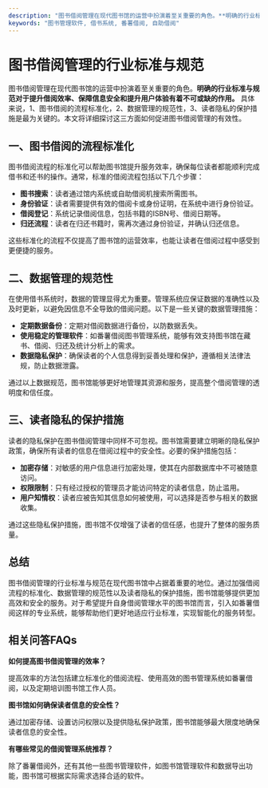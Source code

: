 ```yaml
---
description: "图书借阅管理在现代图书馆的运营中扮演着至关重要的角色。**明确的行业标准与规范对于提升借阅效率、保障信息安全和提升用户体验有着不可或缺的作用。** 具体来说，1、图书借阅的流程标准化，2、数据管理的规范性，3、读者隐私的保护措施是最为关键的。本文将详细探讨这三方面如何促进图书借阅管理的有效性。"
keywords: "图书管理软件, 借书系统, 番薯借阅, 自助借阅"
---
```

# 图书借阅管理的行业标准与规范

图书借阅管理在现代图书馆的运营中扮演着至关重要的角色。**明确的行业标准与规范对于提升借阅效率、保障信息安全和提升用户体验有着不可或缺的作用。** 具体来说，1、图书借阅的流程标准化，2、数据管理的规范性，3、读者隐私的保护措施是最为关键的。本文将详细探讨这三方面如何促进图书借阅管理的有效性。

## 一、图书借阅的流程标准化

图书借阅流程的标准化可以帮助图书馆提升服务效率，确保每位读者都能顺利完成借书和还书的操作。通常，标准的借阅流程包括以下几个步骤：

- **图书搜索**：读者通过馆内系统或自助借阅机搜索所需图书。
- **身份验证**：读者需要提供有效的借阅卡或身份证明，在系统中进行身份验证。
- **借阅登记**：系统记录借阅信息，包括书籍的ISBN号、借阅日期等。
- **归还流程**：读者在归还书籍时，需再次通过身份验证，并确认归还信息。

这些标准化的流程不仅提高了图书馆的运营效率，也能让读者在借阅过程中感受到更便捷的服务。

## 二、数据管理的规范性

在使用借书系统时，数据的管理显得尤为重要。管理系统应保证数据的准确性以及及时更新，以避免因信息不全导致的借阅问题。以下是一些关键的数据管理措施：

- **定期数据备份**：定期对借阅数据进行备份，以防数据丢失。
- **使用稳定的管理软件**：如番薯借阅图书管理系统，能够有效支持图书馆在藏书、借阅、归还及统计分析上的需求。
- **数据隐私保护**：确保读者的个人信息得到妥善处理和保护，遵循相关法律法规，防止数据泄露。

通过以上数据规范，图书馆能够更好地管理其资源和服务，提高整个借阅管理的透明度和信任度。

## 三、读者隐私的保护措施

读者的隐私保护在图书借阅管理中同样不可忽视。图书馆需要建立明晰的隐私保护政策，确保所有读者的信息在借阅过程中的安全性。必要的保护措施包括：

- **加密存储**：对敏感的用户信息进行加密处理，使其在内部数据库中不可被随意访问。
- **权限限制**：只有经过授权的管理员才能访问特定的读者信息，防止滥用。
- **用户知情权**：读者应被告知其信息如何被使用，可以选择是否参与相关的数据收集。

通过这些隐私保护措施，图书馆不仅增强了读者的信任感，也提升了整体的服务质量。

## 总结

图书借阅管理的行业标准与规范在现代图书馆中占据着重要的地位。通过加强借阅流程的标准化、数据管理的规范性以及读者隐私的保护措施，图书馆能够提供更加高效和安全的服务。对于希望提升自身借阅管理水平的图书馆而言，引入如番薯借阅这样的专业系统，能够帮助他们更好地适应行业标准，实现智能化的服务转型。

## 相关问答FAQs

**如何提高图书借阅管理的效率？**

提高效率的方法包括建立标准化的借阅流程、使用高效的图书管理系统如番薯借阅，以及定期培训图书馆工作人员。

**图书馆如何确保读者信息的安全性？**

通过加密存储、设置访问权限以及提供隐私保护政策，图书馆能够最大限度地确保读者信息的安全性。

**有哪些常见的借阅管理系统推荐？**

除了番薯借阅外，还有其他一些图书管理软件，如图书馆管理软件和数据导出功能，图书馆可根据实际需求选择合适的软件。
